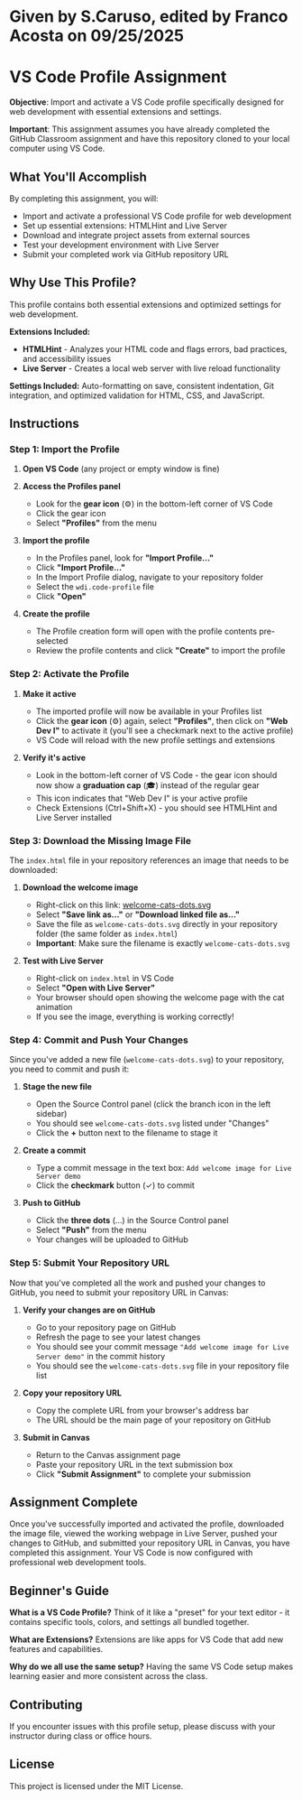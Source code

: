 # Given by S.Caruso, edited by Franco Acosta on 09/25/2025
# VS Code Profile Assignment

**Objective**: Import and activate a VS Code profile specifically designed for
web development with essential extensions and settings.

**Important**: This assignment assumes you have already completed the GitHub
Classroom assignment and have this repository cloned to your local computer
using VS Code.

## What You'll Accomplish

By completing this assignment, you will:

- Import and activate a professional VS Code profile for web development
- Set up essential extensions: HTMLHint and Live Server
- Download and integrate project assets from external sources
- Test your development environment with Live Server
- Submit your completed work via GitHub repository URL

## Why Use This Profile?

This profile contains both essential extensions and optimized settings for web
development.

**Extensions Included:**

- **HTMLHint** - Analyzes your HTML code and flags errors, bad practices, and
  accessibility issues
- **Live Server** - Creates a local web server with live reload functionality

**Settings Included:** Auto-formatting on save, consistent indentation, Git
integration, and optimized validation for HTML, CSS, and JavaScript.

## Instructions

### Step 1: Import the Profile

1. **Open VS Code** (any project or empty window is fine)

2. **Access the Profiles panel**
   - Look for the **gear icon** (⚙️) in the bottom-left corner of VS Code
   - Click the gear icon
   - Select **"Profiles"** from the menu

3. **Import the profile**
   - In the Profiles panel, look for **"Import Profile..."**
   - Click **"Import Profile..."**
   - In the Import Profile dialog, navigate to your repository folder
   - Select the `wdi.code-profile` file
   - Click **"Open"**

4. **Create the profile**
   - The Profile creation form will open with the profile contents pre-selected
   - Review the profile contents and click **"Create"** to import the profile

### Step 2: Activate the Profile

1. **Make it active**
   - The imported profile will now be available in your Profiles list
   - Click the **gear icon** (⚙️) again, select **"Profiles"**, then click on
     **"Web Dev I"** to activate it (you'll see a checkmark next to
     the active profile)
   - VS Code will reload with the new profile settings and extensions

2. **Verify it's active**
   - Look in the bottom-left corner of VS Code - the gear icon should now show
     a **graduation cap** (🎓) instead of the regular gear
   - This icon indicates that "Web Dev I" is your active profile
   - Check Extensions (Ctrl+Shift+X) - you should see HTMLHint and Live Server
     installed

### Step 3: Download the Missing Image File

The `index.html` file in your repository references an image that needs to be
downloaded:

1. **Download the welcome image**
   - Right-click on this link:
     [welcome-cats-dots.svg](https://raw.githubusercontent.com/RVCC-IDMX/shared-assets/main/welcome-cats-dots.svg)
   - Select **"Save link as..."** or **"Download linked file as..."**
   - Save the file as `welcome-cats-dots.svg` directly in your repository
     folder (the same folder as `index.html`)
   - **Important**: Make sure the filename is exactly `welcome-cats-dots.svg`

2. **Test with Live Server**
   - Right-click on `index.html` in VS Code
   - Select **"Open with Live Server"**
   - Your browser should open showing the welcome page with the cat animation
   - If you see the image, everything is working correctly!

### Step 4: Commit and Push Your Changes

Since you've added a new file (`welcome-cats-dots.svg`) to your repository,
you need to commit and push it:

1. **Stage the new file**
   - Open the Source Control panel (click the branch icon in the left sidebar)
   - You should see `welcome-cats-dots.svg` listed under "Changes"
   - Click the **+** button next to the filename to stage it

2. **Create a commit**
   - Type a commit message in the text box: `Add welcome image for Live Server demo`
   - Click the **checkmark** button (✓) to commit

3. **Push to GitHub**
   - Click the **three dots** (...) in the Source Control panel
   - Select **"Push"** from the menu
   - Your changes will be uploaded to GitHub

### Step 5: Submit Your Repository URL

Now that you've completed all the work and pushed your changes to GitHub, you
need to submit your repository URL in Canvas:

1. **Verify your changes are on GitHub**
   - Go to your repository page on GitHub
   - Refresh the page to see your latest changes
   - You should see your commit message `"Add welcome image for Live Server demo"`
     in the commit history
   - You should see the `welcome-cats-dots.svg` file in your repository file list

2. **Copy your repository URL**
   - Copy the complete URL from your browser's address bar
   - The URL should be the main page of your repository on GitHub

3. **Submit in Canvas**
   - Return to the Canvas assignment page
   - Paste your repository URL in the text submission box
   - Click **"Submit Assignment"** to complete your submission

## Assignment Complete

Once you've successfully imported and activated the profile, downloaded the
image file, viewed the working webpage in Live Server, pushed your changes to
GitHub, and submitted your repository URL in Canvas, you have completed this
assignment. Your VS Code is now configured with professional web development
tools.

## Beginner's Guide

**What is a VS Code Profile?** Think of it like a "preset" for your text
editor - it contains specific tools, colors, and settings all bundled together.

**What are Extensions?** Extensions are like apps for VS Code that add new
features and capabilities.

**Why do we all use the same setup?** Having the same VS Code setup makes
learning easier and more consistent across the class.

## Contributing

If you encounter issues with this profile setup, please discuss with your
instructor during class or office hours.

## License

This project is licensed under the MIT License.
